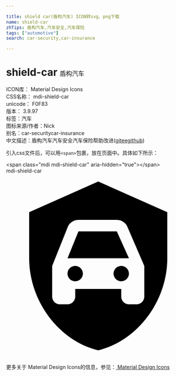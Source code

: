 ```yaml
---

title: shield car(盾构汽车) ICON转svg、png下载
name: shield-car
zhTips: 盾构汽车,汽车安全,汽车保险
tags: ["automotive"]
search: car-security,car-insurance

---
```


# shield-car  <small style="font-size: 60%;font-weight: 100">盾构汽车</small>


<div class="detail-page">
<p>
<span>
ICON库：
<span class="badge-secondary badge">Material Design Icons</span> 
</span>
<br/>
<span>
CSS名称：
<span class="badge-secondary badge">mdi-shield-car</span> 
</span>
<br/>
<span>
unicode：
<span class="badge-secondary badge">F0F83</span> 
<copy-btn content='F0F83' btn-title=""></copy-btn>
<copy-btn :content='String.fromCodePoint(parseInt("F0F83", 16))' btn-title="复制U"></copy-btn>
</span>
<br/>
<span>
版本：
<span class="badge-secondary badge">3.9.97</span> 
</span><br/><span>标签：<span class="badge-light badge"><router-link to="/tags/automotive.html">汽车</router-link></span></span>
<br/>
<span>图标来源/作者：<span class="badge-light badge">Nick</span></span> 
<br/>
<span>别名：<span class="badge-light badge">car-security</span><span class="badge-light badge">car-insurance</span></span><br/><span class="zh-detail">中文描述：<span class="badge-primary badge">盾构汽车</span><span class="badge-primary badge">汽车安全</span><span class="badge-primary badge">汽车保险</span><span class="help-link"><span>帮助改进</span>(<a href="https://gitee.com/liuwave/icon-helper/edit/master/json/material/shield-car.json" target="_blank" rel="noopener noreferrer">gitee</a><a href="https://github.com/liuwave/icon-helper/edit/master/json/material/shield-car.json" target="_blank" rel="noopener noreferrer">github</a></span>)</span><br/>
</p>
</div>
<div class="alert alert-dark">
  <i class="mdi mdi-shield-car mdi-48px"></i>
  <i class="mdi mdi-shield-car mdi-36px"></i>
  <i class="mdi mdi-shield-car mdi-24px"></i>
  <i class="mdi mdi-shield-car mdi-18px"></i>
</div>
<div>
  <p>引入css文件后，可以用<code>&lt;span&gt;</code>包裹，放在页面中。具体如下所示：    
  </p>
  <div class="alert alert-primary" style="font-size: 14px">
    &lt;span class="mdi mdi-shield-car" aria-hidden="true"&gt;&lt;/span&gt;
    <copy-btn content='<span class="mdi mdi-shield-car" aria-hidden="true"></span>'></copy-btn>
  </div>
  <div class="alert alert-secondary">
    <i class="mdi mdi-shield-car"
    style="font-size: 24px"
    aria-hidden="true"></i> mdi-shield-car
    <copy-btn content="mdi-shield-car" btn-title="复制图标名称"></copy-btn>
  </div>
</div>
<div id="svg" class="svg-wrap">
<svg xmlns="http://www.w3.org/2000/svg" viewBox="0 0 24 24"><path d="M14.42 7.5L16 11H8L9.42 7.5H14.42M9 12C8.45 12 8 12.45 8 13S8.45 14 9 14 10 13.55 10 13 9.55 12 9 12M15 12C14.45 12 14 12.45 14 13S14.45 14 15 14 16 13.55 16 13 15.55 12 15 12M21 5V11C21 16.55 17.16 21.74 12 23C6.84 21.74 3 16.55 3 11V5L12 1L21 5M18 12L15.84 7C15.64 6.42 15.08 6 14.42 6H9.42C8.76 6 8.2 6.42 8 7L6 12V16C6 16.55 6.45 17 7 17H8C8.55 17 9 16.55 9 16V15H15V16C15 16.55 15.45 17 16 17H17C17.55 17 18 16.55 18 16V12Z" /></svg>
</div>
<detail full-name='mdi-shield-car'></detail>
    
<div><p>更多关于 Material Design Icons的信息，参见：<a target="_blank" href="https://iconhelper.cn/material.html"> Material Design Icons</a>
</p></div>

